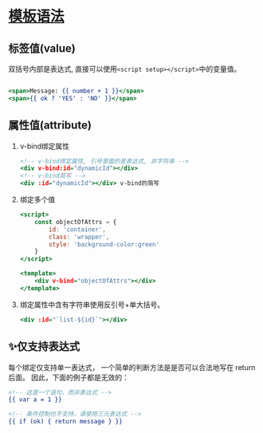 # [模板语法](https://cn.vuejs.org/guide/essentials/template-syntax.html)

## 标签值(value)

双括号内部是表达式, 直接可以使用`<script setup></script>`中的变量值。

```htm

<span>Message: {{ number + 1 }}</span>
<span>{{ ok ? 'YES' : 'NO' }}</span>

```

## 属性值(attribute)

1. v-bind绑定属性

    ```htm
    <!-- v-bind绑定属性, 引号里面的是表达式, 非字符串 -->
    <div v-bind:id="dynamicId"></div>  
    <!-- v-bind简写 -->
    <div :id="dynamicId"></div> v-bind的简写
    ```

2. 绑定多个值

    ```htm
    <script>
        const objectOfAttrs = {
            id: 'container',
            class: 'wrapper',
            style: 'background-color:green'
        }
    </script>

    <template>
        <div v-bind="objectOfAttrs"></div>
    </template>

    ```

3. 绑定属性中含有字符串使用反引号+单大括号。

    ```htm
    <div :id="`list-${id}`"></div>
    ```



## ✨仅支持表达式

每个绑定仅支持单一表达式， 一个简单的判断方法是是否可以合法地写在 return 后面。
因此，下面的例子都是无效的：
```htm
<!-- 这是一个语句，而非表达式 -->
{{ var a = 1 }}

<!-- 条件控制也不支持，请使用三元表达式 -->
{{ if (ok) { return message } }}

```


